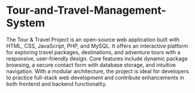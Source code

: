 # Tour-and-Travel-Management-System
The Tour & Travel Project is an open-source web application built with HTML, CSS, JavaScript, PHP, and MySQL. It offers an interactive platform for exploring travel packages, destinations, and adventure tours with a responsive, user-friendly design. Core features include dynamic package browsing, a secure contact form with database storage, and intuitive navigation. With a modular architecture, the project is ideal for developers to practice full-stack web development and contribute enhancements in both frontend and backend functionality.
